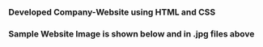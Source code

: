 ### Developed Company-Website using HTML and CSS
### Sample Website Image is shown below and in .jpg files above

